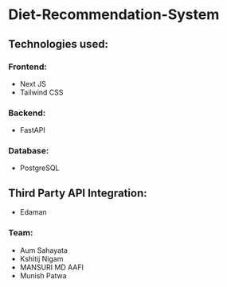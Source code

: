 # Diet-Recommendation-System

## Technologies used:

### Frontend:
* Next JS
* Tailwind CSS

### Backend:
* FastAPI

### Database:
* PostgreSQL

## Third Party API Integration:
* Edaman 

### Team:
* Aum Sahayata
* Kshitij Nigam
* MANSURI MD AAFI
* Munish Patwa
